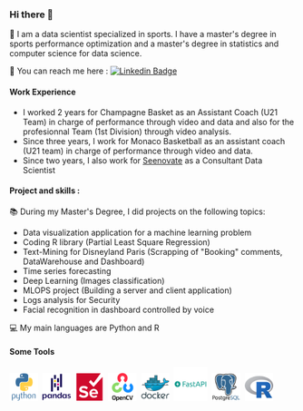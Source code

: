 ### Hi there 👋
<!--
**h-titouan/h-titouan** is a ✨ _special_ ✨ repository because its `README.md` (this file) appears on your GitHub profile.
-->

:man: I am a data scientist specialized in sports. I have a master's degree in sports performance optimization and a master's degree in statistics and computer science for data science. 

🔎 You can reach me here : [![Linkedin Badge](https://img.shields.io/badge/-LinkedIn-blue?style=flat&logo=Linkedin&logoColor=white)](https://www.linkedin.com/in/titouan-houde/)
#### Work Experience 

- I worked 2 years for Champagne Basket as an Assistant Coach (U21 Team) in charge of performance through video and data and also for the profesionnal Team (1st Division) through video analysis.
- Since three years, I work for Monaco Basketball as an assistant coach (U21 team) in charge of performance through video and data.
- Since two years, I also work for [Seenovate](https://www.seenovate.com/) as a Consultant Data Scientist

#### Project and skills :

:books: During my Master's Degree, I did projects on the following topics: 
* Data visualization application for a machine learning problem
* Coding R library (Partial Least Square Regression)
* Text-Mining for Disneyland Paris (Scrapping of "Booking" comments, DataWarehouse and  Dashboard)
* Time series forecasting
* Deep Learning (Images classification)
* MLOPS project (Building a server and client application)
* Logs analysis for Security
* Facial recognition in dashboard controlled by voice 
  
:computer: My main languages are Python and R

#### Some Tools

<div>
  <img src="https://github.com/devicons/devicon/blob/master/icons/python/python-original-wordmark.svg" title="Java" alt="Java" width="50" height="50"/>&nbsp;
  <img src="https://github.com/devicons/devicon/blob/master/icons/pandas/pandas-original-wordmark.svg" title="React" alt="React" width="50" height="50"/>&nbsp;
    <img src="https://github.com/devicons/devicon/blob/master/icons/selenium/selenium-original.svg" title="React" alt="React" width="50" height="50"/>&nbsp;
      <img src="https://github.com/devicons/devicon/blob/master/icons/opencv/opencv-original-wordmark.svg" title="React" alt="React" width="50" height="50"/>&nbsp;
      <img src="https://github.com/devicons/devicon/blob/master/icons/docker/docker-original-wordmark.svg" title="React" alt="React" width="50" height="50"/>&nbsp;
      <img src="https://github.com/devicons/devicon/blob/master/icons/fastapi/fastapi-original-wordmark.svg" title="React" alt="React" width="60" height="60"/>&nbsp;
      <img src="https://github.com/devicons/devicon/blob/master/icons/postgresql/postgresql-original-wordmark.svg" title="React" alt="React" width="50" height="50"/>&nbsp;
      <img src="https://github.com/devicons/devicon/blob/master/icons/r/r-original.svg" title="React" alt="React" width="50" height="50"/>&nbsp;
</div>
